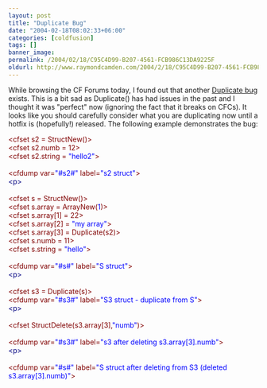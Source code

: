 ```yaml
---
layout: post
title: "Duplicate Bug"
date: "2004-02-18T08:02:33+06:00"
categories: [coldfusion]
tags: []
banner_image: 
permalink: /2004/02/18/C95C4D99-B207-4561-FCB986C13DA9225F
oldurl: http://www.raymondcamden.com/2004/2/18/C95C4D99-B207-4561-FCB986C13DA9225F
---
```


While browsing the CF Forums today, I found out that another <a href="http://www.macromedia.com/cfusion/webforums/forum/messageview.cfm?catid=3&threadid=733835">Duplicate bug</a> exists. This is a bit sad as Duplicate() has had issues in the past and I thought it was "perfect" now (ignoring the fact that it breaks on CFCs). It looks like you should carefully consider what you are duplicating now until a hotfix is (hopefully!) released. The following example demonstrates the bug:

<div class="code"><FONT COLOR=MAROON>&lt;cfset s2 = StructNew()&gt;</FONT><br>
<FONT COLOR=MAROON>&lt;cfset s2.numb = 12&gt;</FONT><br>
<FONT COLOR=MAROON>&lt;cfset s2.string = <FONT COLOR=BLUE>"hello2"</FONT>&gt;</FONT><br>
<br>
<FONT COLOR=MAROON>&lt;cfdump var=<FONT COLOR=BLUE>"#s2#"</FONT> label=<FONT COLOR=BLUE>"s2 struct"</FONT>&gt;</FONT><br>
<FONT COLOR=NAVY>&lt;p&gt;</FONT><br>
<br>
<FONT COLOR=MAROON>&lt;cfset s = StructNew()&gt;</FONT><br>
<FONT COLOR=MAROON>&lt;cfset s.array = ArrayNew(<FONT COLOR=BLUE>1</FONT>)&gt;</FONT><br>
<FONT COLOR=MAROON>&lt;cfset s.array[1] = 22&gt;</FONT><br>
<FONT COLOR=MAROON>&lt;cfset s.array[2] = <FONT COLOR=BLUE>"my array"</FONT>&gt;</FONT><br>
<FONT COLOR=MAROON>&lt;cfset s.array[3] = Duplicate(s2)&gt;</FONT><br>
<FONT COLOR=MAROON>&lt;cfset s.numb = 11&gt;</FONT><br>
<FONT COLOR=MAROON>&lt;cfset s.string = <FONT COLOR=BLUE>"hello"</FONT>&gt;</FONT><br>
<br>
<FONT COLOR=MAROON>&lt;cfdump var=<FONT COLOR=BLUE>"#s#"</FONT> label=<FONT COLOR=BLUE>"S struct"</FONT>&gt;</FONT><br>
<FONT COLOR=NAVY>&lt;p&gt;</FONT><br>
<br>
<FONT COLOR=MAROON>&lt;cfset s3 = Duplicate(s)&gt;</FONT><br>
<FONT COLOR=MAROON>&lt;cfdump var=<FONT COLOR=BLUE>"#s3#"</FONT> label=<FONT COLOR=BLUE>"S3 struct - duplicate from S"</FONT>&gt;</FONT><br>
<FONT COLOR=NAVY>&lt;p&gt;</FONT><br>
<br>
<FONT COLOR=MAROON>&lt;cfset StructDelete(s3.array[3],<FONT COLOR=BLUE>"numb"</FONT>)&gt;</FONT><br>
<br>
<FONT COLOR=MAROON>&lt;cfdump var=<FONT COLOR=BLUE>"#s3#"</FONT> label=<FONT COLOR=BLUE>"s3 after deleting s3.array[3].numb"</FONT>&gt;</FONT><br>
<FONT COLOR=NAVY>&lt;p&gt;</FONT><br>
<br>
<FONT COLOR=MAROON>&lt;cfdump var=<FONT COLOR=BLUE>"#s#"</FONT> label=<FONT COLOR=BLUE>"S struct after deleting from S3 (deleted s3.array[3].numb)"</FONT>&gt;</FONT></div>